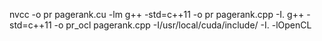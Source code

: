 nvcc -o pr pagerank.cu -lm
g++ -std=c++11 -o pr pagerank.cpp -I.
g++ -std=c++11 -o pr_ocl pagerank.cpp -I/usr/local/cuda/include/ -I. -lOpenCL